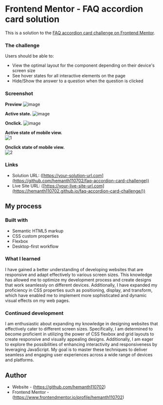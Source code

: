 # Frontend Mentor - FAQ accordion card solution

This is a solution to the [FAQ accordion card challenge on Frontend Mentor](https://www.frontendmentor.io/challenges/faq-accordion-card-XlyjD0Oam).

### The challenge

Users should be able to:

- View the optimal layout for the component depending on their device's screen size 
- See hover states for all interactive elements on the page
- Hide/Show the answer to a question when the question is clicked


### Screenshot
**Preview**
![image](https://github.com/hemanth110702/faq-accordion-card-challenge/assets/89832451/3aaa3472-4da0-4d04-a2a2-6d9e810f87cf)


**Active state.**
![image](https://github.com/hemanth110702/faq-accordion-card-challenge/assets/89832451/2b454e55-5688-42af-95a6-6d4ba8de726f)


**Onclick.**
![image](https://github.com/hemanth110702/faq-accordion-card-challenge/assets/89832451/da9f02c1-97ea-4846-b50e-b9241f10a701)


**Active state of mobile view.**<br>
![1](https://github.com/hemanth110702/faq-accordion-card-challenge/assets/89832451/ac7b7e71-fbb2-4f78-b796-22263c157e6c)


**Onclick state of mobile view.**<br>
![2](https://github.com/hemanth110702/faq-accordion-card-challenge/assets/89832451/a682aaac-d702-46d3-b524-03681986f26e)


### Links

- Solution URL: ([https://your-solution-url.com](https://github.com/hemanth110702/faq-accordion-card-challenge))
- Live Site URL: ([https://your-live-site-url.com](https://hemanth110702.github.io/faq-accordion-card-challenge/))

## My process

### Built with

- Semantic HTML5 markup
- CSS custom properties
- Flexbox
- Desktop-first workflow

### What I learned

I have gained a better understanding of developing websites that are responsive and adapt effectively to various screen sizes. This knowledge has allowed me to optimize my development process and create designs that work seamlessly on different devices. Additionally, I have expanded my proficiency in CSS properties such as positioning, display, and transform, which have enabled me to implement more sophisticated and dynamic visual effects on my web pages.

### Continued development

I am enthusiastic about expanding my knowledge in designing websites that effectively cater to different screen sizes. Specifically, I am determined to become proficient in utilizing the power of CSS flexbox and grid layouts to create responsive and visually appealing designs. Additionally, I am eager to explore the possibilities of enhancing interactivity and responsiveness by leveraging JavaScript. My goal is to master these techniques to deliver seamless and engaging user experiences across a wide range of devices and platforms.


## Author

- Website - (https://github.com/hemanth110702)
- Frontend Mentor - (https://www.frontendmentor.io/profile/hemanth110702)

